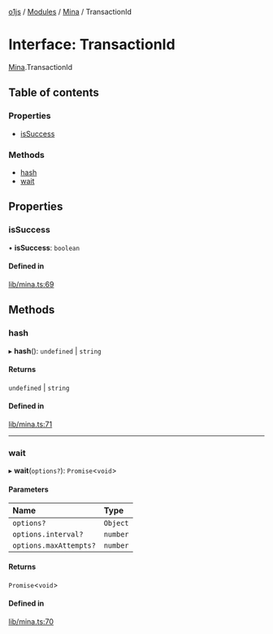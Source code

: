 [o1js](../README.md) / [Modules](../modules.md) / [Mina](../modules/Mina.md) / TransactionId

# Interface: TransactionId

[Mina](../modules/Mina.md).TransactionId

## Table of contents

### Properties

- [isSuccess](Mina.TransactionId.md#issuccess)

### Methods

- [hash](Mina.TransactionId.md#hash)
- [wait](Mina.TransactionId.md#wait)

## Properties

### isSuccess

• **isSuccess**: `boolean`

#### Defined in

[lib/mina.ts:69](https://github.com/o1-labs/o1js/blob/42a18c8d/src/lib/mina.ts#L69)

## Methods

### hash

▸ **hash**(): `undefined` \| `string`

#### Returns

`undefined` \| `string`

#### Defined in

[lib/mina.ts:71](https://github.com/o1-labs/o1js/blob/42a18c8d/src/lib/mina.ts#L71)

___

### wait

▸ **wait**(`options?`): `Promise`<`void`\>

#### Parameters

| Name | Type |
| :------ | :------ |
| `options?` | `Object` |
| `options.interval?` | `number` |
| `options.maxAttempts?` | `number` |

#### Returns

`Promise`<`void`\>

#### Defined in

[lib/mina.ts:70](https://github.com/o1-labs/o1js/blob/42a18c8d/src/lib/mina.ts#L70)
